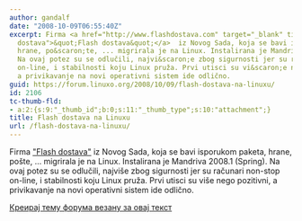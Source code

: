 ```yaml
---
author: gandalf
date: "2008-10-09T06:55:40Z"
excerpt: Firma <a href="http://www.flashdostava.com" target="_blank" title="Flash
  dostava">&quot;Flash dostava&quot;</a>  iz Novog Sada, koja se bavi isporukom paketa,
  hrane, po&scaron;te, ... migrirala je na Linux. Instalirana je Mandriva 2008.1 (Spring).
  Na ovaj potez su se odlučili, najvi&scaron;e zbog sigurnosti jer su računari non-stop
  on-line, i stabilnosti koju Linux pruža. Prvi utisci su vi&scaron;e nego pozitivni,
  a privikavanje na novi operativni sistem ide odlično.
guid: https://forum.linuxo.org/2008/10/09/flash-dostava-na-linuxu/
id: 2106
tc-thumb-fld:
- a:2:{s:9:"_thumb_id";b:0;s:11:"_thumb_type";s:10:"attachment";}
title: Flash dostava na Linuxu
url: /flash-dostava-na-linuxu/
---
```

Firma <a href="http://www.flashdostava.com" target="_blank" title="Flash dostava">"Flash dostava"</a> iz Novog Sada, koja se bavi isporukom paketa, hrane, po&scaron;te, &#8230; migrirala je na Linux. Instalirana je Mandriva 2008.1 (Spring). Na ovaj potez su se odlučili, najvi&scaron;e zbog sigurnosti jer su računari non-stop on-line, i stabilnosti koju Linux pruža. Prvi utisci su vi&scaron;e nego pozitivni, a privikavanje na novi operativni sistem ide odlično.<!--break-->

[Креирај тему форума везану за овај текст](https://linuxo.org/nova-tema-na-forumu/?se_pid=2106)